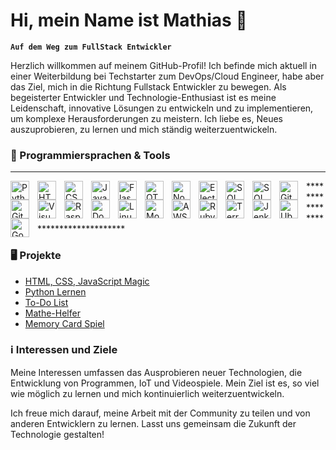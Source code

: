 # Hi, mein Name ist Mathias 👋

**`Auf dem Weg zum FullStack Entwickler`**</br>

Herzlich willkommen auf meinem GitHub-Profil! Ich befinde mich aktuell in einer Weiterbildung bei Techstarter zum DevOps/Cloud Engineer, habe aber das Ziel, mich in die Richtung Fullstack Entwickler zu bewegen. Als begeisterter Entwickler und Technologie-Enthusiast ist es meine Leidenschaft, innovative Lösungen zu entwickeln und zu implementieren, um komplexe Herausforderungen zu meistern. Ich liebe es, Neues auszuprobieren, zu lernen und mich ständig weiterzuentwickeln. 

### 🧰 Programmiersprachen & Tools

************************************
<img align="left" alt="Python" width="30px" style="padding-right:10px;" src="https://cdn.jsdelivr.net/gh/devicons/devicon/icons/python/python-original.svg"/>
<img align="left" alt="HTML5" width="30px" style="padding-right:10px;" src="https://cdn.jsdelivr.net/gh/devicons/devicon/icons/html5/html5-original.svg"/>
<img align="left" alt="CSS3" width="30px" style="padding-right:10px;" src="https://cdn.jsdelivr.net/gh/devicons/devicon/icons/css3/css3-original.svg"/>
<img align="left" alt="JavaScript" width="30px" style="padding-right:10px;" src="https://cdn.jsdelivr.net/gh/devicons/devicon/icons/javascript/javascript-original.svg"/>
<img align="left" alt="Flask" width="30px" style="padding-right:10px;" src="https://cdn.jsdelivr.net/gh/devicons/devicon/icons/flask/flask-original.svg"/>
<img align="left" alt="QT" width="30px" style="padding-right:10px;" src="https://cdn.jsdelivr.net/gh/devicons/devicon/icons/qt/qt-original.svg"/>
<img align="left" alt="Node.js" width="30px" style="padding-right:10px;" src="https://cdn.jsdelivr.net/gh/devicons/devicon/icons/nodejs/nodejs-original.svg"/>
<img align="left" alt="Electron" width="30px" style="padding-right:10px;" src="https://cdn.jsdelivr.net/gh/devicons/devicon/icons/electron/electron-original.svg"/>
<img align="left" alt="SQL" width="30px" style="padding-right:10px;" src="https://cdn.jsdelivr.net/gh/devicons/devicon/icons/mysql/mysql-original.svg"/>
<img align="left" alt="SQL" width="30px" style="padding-right:10px;" src="https://cdn.jsdelivr.net/gh/devicons/devicon/icons/sqlite/sqlite-original.svg"/>
<img align="left" alt="Git" width="30px" style="padding-right:10px;" src="https://cdn.jsdelivr.net/gh/devicons/devicon/icons/git/git-original.svg"/>
<img align="left" alt="Github" width="30px" style="padding-right:10px;" src="https://cdn.jsdelivr.net/gh/devicons/devicon/icons/github/github-original.svg"/>
<img align="left" alt="Visual Studio Code" width="30px" style="padding-right:10px;" src="https://cdn.jsdelivr.net/gh/devicons/devicon/icons/visualstudio/visualstudio-plain.svg"/>
<img align="left" alt="RaspberryPi" width="30px" style="padding-right:10px;" src="https://cdn.jsdelivr.net/gh/devicons/devicon/icons/raspberrypi/raspberrypi-original.svg"/>
<img align="left" alt="Docker" width="30px" style="padding-right:10px;" src="https://cdn.jsdelivr.net/gh/devicons/devicon/icons/docker/docker-original.svg"/>
<img align="left" alt="Linux" width="30px" style="padding-right:10px;" src="https://cdn.jsdelivr.net/gh/devicons/devicon/icons/linux/linux-original.svg"/>
<img align="left" alt="MongoDB" width="30px" style="padding-right:10px;" src="https://cdn.jsdelivr.net/gh/devicons/devicon/icons/mongodb/mongodb-original.svg"/>
<img align="left" alt="AWS" width="30px" style="padding-right:10px;" src="https://cdn.jsdelivr.net/gh/devicons/devicon/icons/amazonwebservices/amazonwebservices-original.svg"/>
<img align="left" alt="Ruby" width="30px" style="padding-right:10px;" src="https://cdn.jsdelivr.net/gh/devicons/devicon/icons/ruby/ruby-original.svg"/>
<img align="left" alt="Terraform" width="30px" style="padding-right:10px;" src="https://cdn.jsdelivr.net/gh/devicons/devicon/icons/terraform/terraform-original.svg"/>
<img align="left" alt="Jenkins" width="30px" style="padding-right:10px;" src="https://cdn.jsdelivr.net/gh/devicons/devicon/icons/jenkins/jenkins-original.svg"/>
<img align="left" alt="Ubuntu" width="30px" style="padding-right:10px;" src="https://cdn.jsdelivr.net/gh/devicons/devicon/icons/ubuntu/ubuntu-plain.svg"/>
<img align="left" alt="GoDot" width="30px" style="padding-right:10px;" src="https://cdn.jsdelivr.net/gh/devicons/devicon/icons/godot/godot-original.svg"/>
************************************

</br>

### 🖥️ Projekte

- [HTML, CSS, JavaScript Magic](https://github.com/Satisfraction/html-css-js-magic)
- [Python Lernen](https://github.com/Satisfraction/Python-Lernen)
- [To-Do List](https://github.com/Satisfraction/to-do-list)
- [Mathe-Helfer](https://github.com/Satisfraction/Mathe-Helfer)
- [Memory Card Spiel](https://github.com/Satisfraction/Memory-Card-Spiel)


### ℹ️ Interessen und Ziele

Meine Interessen umfassen das Ausprobieren neuer Technologien, die Entwicklung von Programmen, IoT und Videospiele. Mein Ziel ist es, so viel wie möglich zu lernen und mich kontinuierlich weiterzuentwickeln.

Ich freue mich darauf, meine Arbeit mit der Community zu teilen und von anderen Entwicklern zu lernen. Lasst uns gemeinsam die Zukunft der Technologie gestalten!
